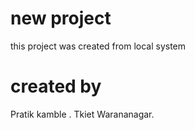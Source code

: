 # new project
this project was created from local system

# created by 
Pratik kamble . Tkiet Warananagar.

